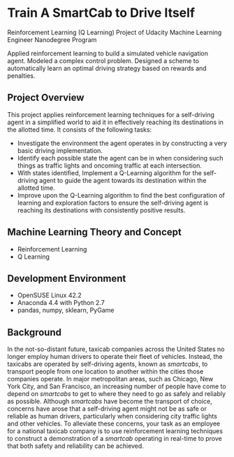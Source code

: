 # Train A SmartCab to Drive Itself

Reinforcement Learning (Q Learning) Project of Udacity Machine Learning Engineer Nanodegree Program

Applied reinforcement learning to build a simulated vehicle navigation agent. Modeled a complex control problem. Designed a scheme to automatically learn an optimal driving strategy based on rewards and penalties.


## Project Overview

This project applies reinforcement learning techniques for a self-driving agent in a simplified world to aid it in effectively reaching its destinations in the allotted time. It consists of the following tasks: 
* Investigate the environment the agent operates in by constructing a very basic driving implementation.
* Identify each possible state the agent can be in when considering such things as traffic lights and oncoming traffic at each intersection.
* With states identified, Implement a Q-Learning algorithm for the self-driving agent to guide the agent towards its destination within the allotted time.
* Improve upon the Q-Learning algorithm to find the best configuration of learning and exploration factors to ensure the self-driving agent is reaching its destinations with consistently positive results.


## Machine Learning Theory and Concept

* Reinforcement Learning
* Q Learning


## Development Environment

* OpenSUSE Linux 42.2
* Anaconda 4.4 with Python 2.7
* pandas, numpy, sklearn, PyGame


## Background

In the not-so-distant future, taxicab companies across the United States no longer employ human drivers to operate their fleet of vehicles. Instead, the taxicabs are operated by self-driving agents, known as *smartcabs*, to transport people from one location to another within the cities those companies operate. In major metropolitan areas, such as Chicago, New York City, and San Francisco, an increasing number of people have come to depend on *smartcabs* to get to where they need to go as safely and reliably as possible. Although *smartcabs* have become the transport of choice, concerns have arose that a self-driving agent might not be as safe or reliable as human drivers, particularly when considering city traffic lights and other vehicles. To alleviate these concerns, your task as an employee for a national taxicab company is to use reinforcement learning techniques to construct a demonstration of a *smartcab* operating in real-time to prove that both safety and reliability can be achieved.

